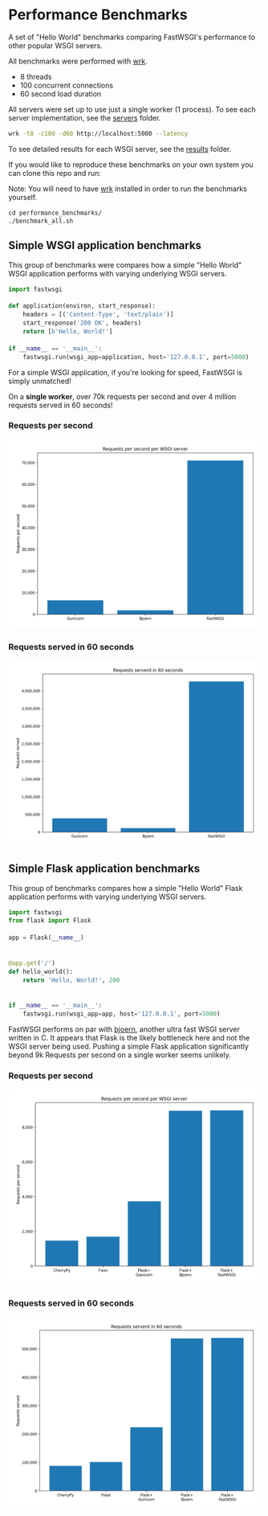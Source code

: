 # Performance Benchmarks

A set of "Hello World" benchmarks comparing FastWSGI's performance to other popular WSGI servers.

All benchmarks were performed with [wrk](https://github.com/wg/wrk).

- 8 threads
- 100 concurrent connections
- 60 second load duration

All servers were set up to use just a single worker (1 process). To see each server implementation, see the [servers](./servers) folder.

```bash
wrk -t8 -c100 -d60 http://localhost:5000 --latency
```

To see detailed results for each WSGI server, see the [results](./results) folder.

If you would like to reproduce these benchmarks on your own system you can clone this repo and run:

Note: You will need to have [wrk](https://github.com/wg/wrk) installed in order to run the benchmarks yourself.

```
cd performance_benchmarks/
./benchmark_all.sh
```

## Simple WSGI application benchmarks

This group of benchmarks were compares how a simple "Hello World" WSGI application performs with varying underlying WSGI servers. 

```python
import fastwsgi

def application(environ, start_response):
    headers = [('Content-Type', 'text/plain')]
    start_response('200 OK', headers)
    return [b'Hello, World!']

if __name__ == '__main__':
    fastwsgi.run(wsgi_app=application, host='127.0.0.1', port=5000)
```

For a simple WSGI application, if you're looking for speed, FastWSGI is simply unmatched! 

On a **single worker**, over 70k requests per second and over 4 million requests served in 60 seconds!

### Requests per second

![wsgi-requests-per-seond](./graphs/wsgi_requests_per_second.jpg)


### Requests served in 60 seconds

![wsgi-requests-served](./graphs/wsgi_requests_served.jpg)

## Simple Flask application benchmarks

This group of benchmarks compares how a simple "Hello World" Flask application performs with varying underlying WSGI servers. 

```python
import fastwsgi
from flask import Flask

app = Flask(__name__)


@app.get('/')
def hello_world():
    return 'Hello, World!', 200


if __name__ == '__main__':
    fastwsgi.run(wsgi_app=app, host='127.0.0.1', port=5000)
```

FastWSGI performs on par with [bjoern](https://github.com/jonashaag/bjoern), another ultra fast WSGI server written in C. It appears that Flask is the likely bottleneck here and not the WSGI server being used. Pushing a simple Flask application significantly beyond 9k Requests per second on a single worker seems unlikely.


### Requests per second

![flask-requests-per-seond](./graphs/flask_requests_per_second.jpg)


### Requests served in 60 seconds

![requests-served](./graphs/flask_requests_served.jpg)
